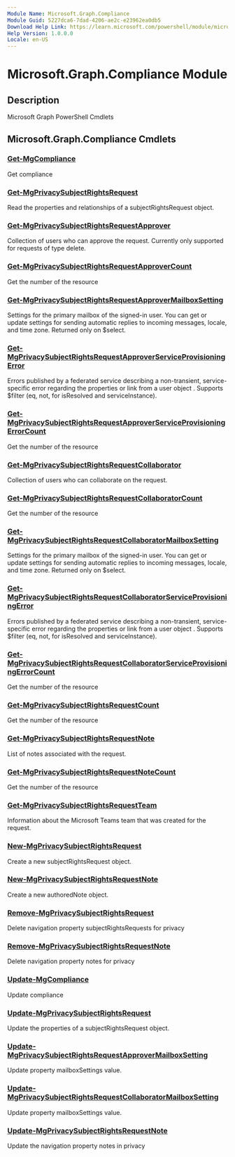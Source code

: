 ```yaml
---
Module Name: Microsoft.Graph.Compliance
Module Guid: 5227dca6-7dad-4206-ae2c-e23962ea0db5
Download Help Link: https://learn.microsoft.com/powershell/module/microsoft.graph.compliance
Help Version: 1.0.0.0
Locale: en-US
---
```


# Microsoft.Graph.Compliance Module
## Description
Microsoft Graph PowerShell Cmdlets

## Microsoft.Graph.Compliance Cmdlets
### [Get-MgCompliance](Get-MgCompliance.md)
Get compliance

### [Get-MgPrivacySubjectRightsRequest](Get-MgPrivacySubjectRightsRequest.md)
Read the properties and relationships of a subjectRightsRequest object.

### [Get-MgPrivacySubjectRightsRequestApprover](Get-MgPrivacySubjectRightsRequestApprover.md)
Collection of users who can approve the request.
Currently only supported for requests of type delete.

### [Get-MgPrivacySubjectRightsRequestApproverCount](Get-MgPrivacySubjectRightsRequestApproverCount.md)
Get the number of the resource

### [Get-MgPrivacySubjectRightsRequestApproverMailboxSetting](Get-MgPrivacySubjectRightsRequestApproverMailboxSetting.md)
Settings for the primary mailbox of the signed-in user.
You can get or update settings for sending automatic replies to incoming messages, locale, and time zone.
Returned only on $select.

### [Get-MgPrivacySubjectRightsRequestApproverServiceProvisioningError](Get-MgPrivacySubjectRightsRequestApproverServiceProvisioningError.md)
Errors published by a federated service describing a non-transient, service-specific error regarding the properties or link from a user object .
Supports $filter (eq, not, for isResolved and serviceInstance).

### [Get-MgPrivacySubjectRightsRequestApproverServiceProvisioningErrorCount](Get-MgPrivacySubjectRightsRequestApproverServiceProvisioningErrorCount.md)
Get the number of the resource

### [Get-MgPrivacySubjectRightsRequestCollaborator](Get-MgPrivacySubjectRightsRequestCollaborator.md)
Collection of users who can collaborate on the request.

### [Get-MgPrivacySubjectRightsRequestCollaboratorCount](Get-MgPrivacySubjectRightsRequestCollaboratorCount.md)
Get the number of the resource

### [Get-MgPrivacySubjectRightsRequestCollaboratorMailboxSetting](Get-MgPrivacySubjectRightsRequestCollaboratorMailboxSetting.md)
Settings for the primary mailbox of the signed-in user.
You can get or update settings for sending automatic replies to incoming messages, locale, and time zone.
Returned only on $select.

### [Get-MgPrivacySubjectRightsRequestCollaboratorServiceProvisioningError](Get-MgPrivacySubjectRightsRequestCollaboratorServiceProvisioningError.md)
Errors published by a federated service describing a non-transient, service-specific error regarding the properties or link from a user object .
Supports $filter (eq, not, for isResolved and serviceInstance).

### [Get-MgPrivacySubjectRightsRequestCollaboratorServiceProvisioningErrorCount](Get-MgPrivacySubjectRightsRequestCollaboratorServiceProvisioningErrorCount.md)
Get the number of the resource

### [Get-MgPrivacySubjectRightsRequestCount](Get-MgPrivacySubjectRightsRequestCount.md)
Get the number of the resource

### [Get-MgPrivacySubjectRightsRequestNote](Get-MgPrivacySubjectRightsRequestNote.md)
List of notes associated with the request.

### [Get-MgPrivacySubjectRightsRequestNoteCount](Get-MgPrivacySubjectRightsRequestNoteCount.md)
Get the number of the resource

### [Get-MgPrivacySubjectRightsRequestTeam](Get-MgPrivacySubjectRightsRequestTeam.md)
Information about the Microsoft Teams team that was created for the request.

### [New-MgPrivacySubjectRightsRequest](New-MgPrivacySubjectRightsRequest.md)
Create a new subjectRightsRequest object.

### [New-MgPrivacySubjectRightsRequestNote](New-MgPrivacySubjectRightsRequestNote.md)
Create a new authoredNote object.

### [Remove-MgPrivacySubjectRightsRequest](Remove-MgPrivacySubjectRightsRequest.md)
Delete navigation property subjectRightsRequests for privacy

### [Remove-MgPrivacySubjectRightsRequestNote](Remove-MgPrivacySubjectRightsRequestNote.md)
Delete navigation property notes for privacy

### [Update-MgCompliance](Update-MgCompliance.md)
Update compliance

### [Update-MgPrivacySubjectRightsRequest](Update-MgPrivacySubjectRightsRequest.md)
Update the properties of a subjectRightsRequest object.

### [Update-MgPrivacySubjectRightsRequestApproverMailboxSetting](Update-MgPrivacySubjectRightsRequestApproverMailboxSetting.md)
Update property mailboxSettings value.

### [Update-MgPrivacySubjectRightsRequestCollaboratorMailboxSetting](Update-MgPrivacySubjectRightsRequestCollaboratorMailboxSetting.md)
Update property mailboxSettings value.

### [Update-MgPrivacySubjectRightsRequestNote](Update-MgPrivacySubjectRightsRequestNote.md)
Update the navigation property notes in privacy

